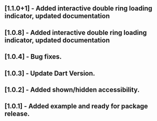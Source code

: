 ## [1.1.0+1] - Added interactive double ring loading indicator, updated documentation

## [1.0.8] - Added interactive double ring loading indicator, updated documentation

## [1.0.4] - Bug fixes.

## [1.0.3] - Update Dart Version.

## [1.0.2] - Added shown/hidden accessibility.

## [1.0.1] - Added example and ready for package release.

